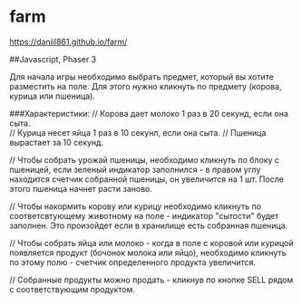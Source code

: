 # farm
https://daniil861.github.io/farm/

##Javascript, Phaser 3

Для начала игры необходимо выбрать предмет, который вы хотите разместить на поле. Для этого нужно кликнуть по предмету (корова, курица или пшеница).

###Характеристики:
// Корова дает молоко 1 раз в 20 секунд, если она сыта. <br>
// Курица несет яйца 1 раз в 10 секунл, если она сыта.
// Пшеница вырастает за 10 секунд. 

// Чтобы собрать урожай пшеницы, необходимо кликнуть по блоку  с пшеницей, если зеленый индикатор заполнился - в правом углу находится счетчик собранной пшеницы, он увеличится на 1 шт. После этого пшеница начнет расти заново.

// Чтобы накормить корову или курицу необходимо кликнуть по соответсвтующему животному на поле - индикатор "сытости" будет заполнен. Это произойдет если в хранилище есть собранная пшеница.

// Чтобы собрать яйца или молоко - когда в поле с коровой или курицой появляется продукт (бочонок молока или яйцо), необходимо кликнуть по этому полю - счетчик определенного продукта увеличится.

// Собранные продукты можно продать - кликнув по кнопке SELL рядом с соответствующим продуктом.
